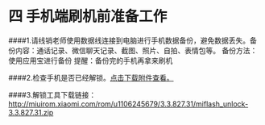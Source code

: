 #  四 手机端刷机前准备工作

####1.请线销老师使用数据线连接到电脑进行手机数据备份，避免数据丢失。备份内容：通话记录、微信聊天记录、截图、照片、自拍、表情包等。
备份方法： 使用应用宝进行备份
<span class='rem1boldred'>提醒：备份完的手机再拿来刷机</span>

####2.检查手机是否已经解锁。<a href='/assets/检查解锁.docx' target='_blank' download="">点击下载附件查看。</a>

####3.解锁工具下载链接：
http://miuirom.xiaomi.com/rom/u1106245679/3.3.827.31/miflash_unlock-3.3.827.31.zip

